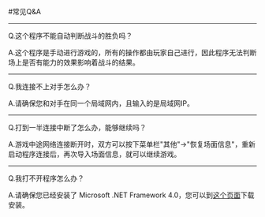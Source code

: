 
#常见Q&A

---
Q.这个程序不能自动判断战斗的胜负吗？

A.这个程序是手动进行游戏的，所有的操作都由玩家自己进行，因此程序无法判断场上是否有能力的效果影响着战斗的结果。

---
Q.我连接不上对手怎么办？

A.请确保您和对手在同一个局域网内，且输入的是局域网IP。

---
Q.打到一半连接中断了怎么办，能够继续吗？

A.游戏中途网络连接断开时，双方可以按下菜单栏"其他"→"恢复场面信息"，重新启动程序连接后，再次导入场面信息，就可以继续游戏。

---

Q.我打不开程序怎么办？

A.请确保您已经安装了 Microsoft .NET Framework 4.0，您可以到[这个页面](http://www.microsoft.com/zh-cn/download/details.aspx?id=17718)下载安装。